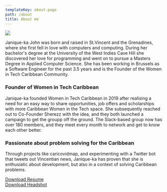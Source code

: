```yaml
---
templateKey: about-page
path: /about
title: About me
---
```



![](/img/Headshot.jpg)

Janique-ka John was born and raised in St.Vincent and the Grenadines, where she first fell in love with computers and computing. During her bachelor's degree at the University of the West Indies Cave Hill she discovered her love for programming and went on to pursue a Masters Degree in Applied Computer Science. She has been working in Brussels as a Software Engineer for the past 3.5 years and is the Founder of the Women in Tech Caribbean Community.

### Founder of Women in Tech Caribbean

Janique-ka founded Women in Tech Caribbean in 2019 after realising a need for an easy way to share opportunities, job offers and scholarships with more Caribbean Women in the Tech space. She subsequently reached out to Co-Founder Sherezz with the idea, and they both launched a campaign to get the groupp off the ground. The Slack-based group now has over 180 members, and they meet every month to network and get to know each other better.

### Passionate about problem solving for the Caribbean

Through projects like caricovidmap, and experimenting with a Twitter bot that tweets out Vincentian news, Janique-ka has proven that she is enthusiatic about development, but also in a context of solving Caribbean problems.

<a href="" download>Download Resume</a> <br>
<a href="/img/Headshot.jpg" download>Download Headshot </a>
